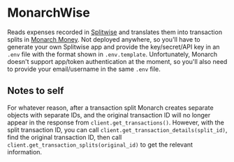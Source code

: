 # MonarchWise

Reads expenses recorded in [Splitwise](https://www.splitwise.com/) and translates them into transaction splits in [Monarch Money](https://www.monarchmoney.com/). Not deployed anywhere, so you'll have to generate your own Splitwise app and provide the key/secret/API key in an `.env` file with the format shown in `.env.template`. Unfortunately, Monarch doesn't support app/token authentication at the moment, so you'll also need to provide your email/username in the same `.env` file.

## Notes to self
For whatever reason, after a transaction split Monarch creates separate objects with separate IDs, and the original transaction ID will no longer appear in the response from `client.get_transactions()`. However, with the split transaction ID, you can call `client.get_transaction_details(split_id)`, find the original transaction ID, then call `client.get_transaction_splits(original_id)` to get the relevant information. 
